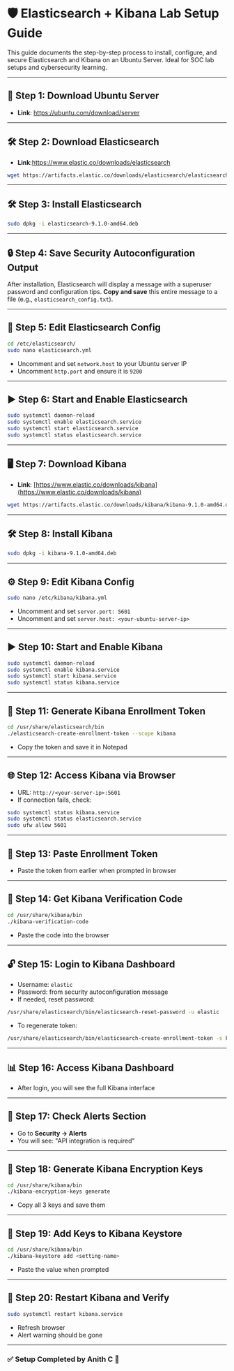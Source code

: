 # 🛡️ Elasticsearch + Kibana Lab Setup Guide

This guide documents the step-by-step process to install, configure, and secure Elasticsearch and Kibana on an Ubuntu Server. Ideal for SOC lab setups and cybersecurity learning.

---

## 🔧 Step 1: Download Ubuntu Server

- **Link**: https://ubuntu.com/download/server

---

## 🛠️ Step 2: Download Elasticsearch

- **Link**:https://www.elastic.co/downloads/elasticsearch
```bash
wget https://artifacts.elastic.co/downloads/elasticsearch/elasticsearch-9.1.0-amd64.deb
```

---

## 🛠️ Step 3: Install Elasticsearch

```bash
sudo dpkg -i elasticsearch-9.1.0-amd64.deb
```

---

## 🔒 Step 4: Save Security Autoconfiguration Output

After installation, Elasticsearch will display a message with a superuser password and configuration tips. **Copy and save** this entire message to a file (e.g., `elasticsearch_config.txt`).

---

## 📝 Step 5: Edit Elasticsearch Config

```bash
cd /etc/elasticsearch/
sudo nano elasticsearch.yml
```

- Uncomment and set `network.host` to your Ubuntu server IP
- Uncomment `http.port` and ensure it is `9200`

---

## ▶️ Step 6: Start and Enable Elasticsearch

```bash
sudo systemctl daemon-reload
sudo systemctl enable elasticsearch.service
sudo systemctl start elasticsearch.service
sudo systemctl status elasticsearch.service
```

---

## 🖥️ Step 7: Download Kibana

- **Link**: [https://www.elastic.co/downloads/kibana](https://www.elastic.co/downloads/kibana)

```bash
wget https://artifacts.elastic.co/downloads/kibana/kibana-9.1.0-amd64.deb
```

---

## 🛠️ Step 8: Install Kibana

```bash
sudo dpkg -i kibana-9.1.0-amd64.deb
```

---

## ⚙️ Step 9: Edit Kibana Config

```bash
sudo nano /etc/kibana/kibana.yml
```

- Uncomment and set `server.port: 5601`
- Uncomment and set `server.host: <your-ubuntu-server-ip>`

---

## ▶️ Step 10: Start and Enable Kibana

```bash
sudo systemctl daemon-reload
sudo systemctl enable kibana.service
sudo systemctl start kibana.service
sudo systemctl status kibana.service
```

---

## 🔐 Step 11: Generate Kibana Enrollment Token

```bash
cd /usr/share/elasticsearch/bin
./elasticsearch-create-enrollment-token --scope kibana
```

- Copy the token and save it in Notepad

---

## 🌐 Step 12: Access Kibana via Browser

- URL: `http://<your-server-ip>:5601`
- If connection fails, check:

```bash
sudo systemctl status kibana.service
sudo systemctl status elasticsearch.service
sudo ufw allow 5601
```

---

## 🧾 Step 13: Paste Enrollment Token

- Paste the token from earlier when prompted in browser

---

## 🔑 Step 14: Get Kibana Verification Code

```bash
cd /usr/share/kibana/bin
./kibana-verification-code
```

- Paste the code into the browser

---

## 🔓 Step 15: Login to Kibana Dashboard

- Username: `elastic`
- Password: from security autoconfiguration message
- If needed, reset password:

```bash
/usr/share/elasticsearch/bin/elasticsearch-reset-password -u elastic
```

- To regenerate token:

```bash
/usr/share/elasticsearch/bin/elasticsearch-create-enrollment-token -s kibana
```

---

## 📊 Step 16: Access Kibana Dashboard

- After login, you will see the full Kibana interface

---

## 🚨 Step 17: Check Alerts Section

- Go to **Security → Alerts**
- You will see: "API integration is required"

---

## 🔐 Step 18: Generate Kibana Encryption Keys

```bash
cd /usr/share/kibana/bin
./kibana-encryption-keys generate
```

- Copy all 3 keys and save them

---

## 🔑 Step 19: Add Keys to Kibana Keystore

```bash
cd /usr/share/kibana/bin
./kibana-keystore add <setting-name>
```

- Paste the value when prompted

---

## 🔁 Step 20: Restart Kibana and Verify

```bash
sudo systemctl restart kibana.service
```

- Refresh browser
- Alert warning should be gone

---

### ✅ Setup Completed by **Anith C** 🎯

